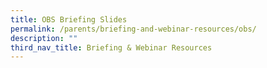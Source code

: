 ```yaml
---
title: OBS Briefing Slides
permalink: /parents/briefing-and-webinar-resources/obs/
description: ""
third_nav_title: Briefing & Webinar Resources
---
```

